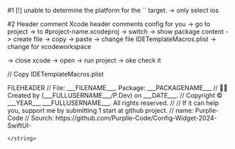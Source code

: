 #1 [!] unable to determine the platform for the `` target.
-> only select ios


#2 Header comment
Xcode header comments config for you
-> go to project
-> to #project-name.xcodeproj -> switch -> show package content
    -> create file
    -> copy -> paste
    -> change file IDETemplateMacros.plist
    -> change for xcodeworkspace
    
-> close xcode 
-> open -> run project
-> oke check it


// Copy IDETemplateMacros.plist
<?xml version="1.0" encoding="UTF-8"?>
<!DOCTYPE plist PUBLIC "-//Apple//DTD PLIST 1.0//EN" "http://www.apple.com/DTDs/PropertyList-1.0.dtd">


<plist version="1.0">
<dict>
    <key>FILEHEADER</key>
    <string>
//  File: ___FILENAME___. Package: ___PACKAGENAME___
//  🍋‍🟩 Created by (___FULLUSERNAME___/P.Dev) on ___DATE___.
//  Copyright © ___YEAR___ ___FULLUSERNAME___. All rights reserved.
//
//  If it can help you, support me by submitting 1 start at github project. 
//  name: Purplle-Code
//  Sourch: https://github.com/Purplle-Code/Config-Widget-2024-SwiftUI-

    </string>
</dict>
</plist>


